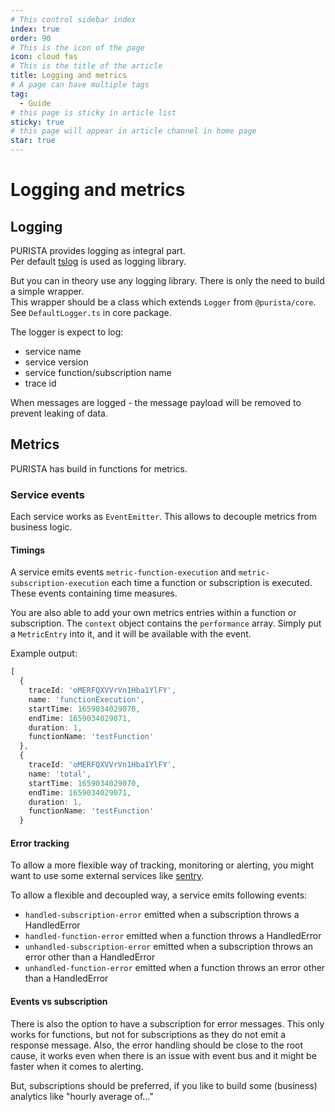 ```yaml
---
# This control sidebar index
index: true
order: 90
# This is the icon of the page
icon: cloud fas
# This is the title of the article
title: Logging and metrics
# A page can have multiple tags
tag:
  - Guide
# this page is sticky in article list
sticky: true
# this page will appear in article channel in home page
star: true
---
```


# Logging and metrics

## Logging

PURISTA provides logging as integral part.  
Per default [tslog](https://tslog.js.org) is used as logging library.  

But you can in theory use any logging library. There is only the need to build a simple wrapper.  
This wrapper should be a class which extends `Logger` from `@purista/core`. See `DefaultLogger.ts` in core package.

The logger is expect to log:

- service name
- service version
- service function/subscription name
- trace id

When messages are logged - the message payload will be removed to prevent leaking of data.

## Metrics

PURISTA has build in functions for metrics. 

### Service events

Each service works as `EventEmitter`. This allows to decouple metrics from business logic.

#### Timings

A service emits events `metric-function-execution` and `metric-subscription-execution` each time a function or subscription is executed. These events containing time measures.

You are also able to add your own metrics entries within a function or subscription. The `context` object contains the `performance` array. Simply put a `MetricEntry` into it, and it will be available with the event.

Example output:

```typescript
[
  {
    traceId: 'oMERFQXVVrVn1Hba1YlFY',
    name: 'functionExecution',
    startTime: 1659034029070,
    endTime: 1659034029071,
    duration: 1,
    functionName: 'testFunction'
  },
  {
    traceId: 'oMERFQXVVrVn1Hba1YlFY',
    name: 'total',
    startTime: 1659034029070,
    endTime: 1659034029071,
    duration: 1,
    functionName: 'testFunction'
  }
```

#### Error tracking

To allow a more flexible way of tracking, monitoring or alerting, you might want to use some external services like [sentry](https://sentry.io/).

To allow a flexible and decoupled way, a service emits following events:

- `handled-subscription-error` emitted when a subscription throws a HandledError
- `handled-function-error` emitted when a function throws a HandledError
- `unhandled-subscription-error` emitted when a subscription throws an error other than a HandledError
- `unhandled-function-error` emitted when a function throws an error other than a HandledError

#### Events vs subscription

There is also the option to have a subscription for error messages. This only works for functions, but not for subscriptions as they do not emit a response message. Also, the error handling should be close to the root cause, it works even when there is an issue with event bus and it might be faster when it comes to alerting.

But, subscriptions should be preferred, if you like to build some (business) analytics like "hourly average of..."